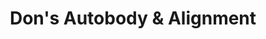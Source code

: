 ---
title: "Don's Autobody & Alignment"
url: /lake-norden/dons-autobody-and-alignment/
shop: car repair
---